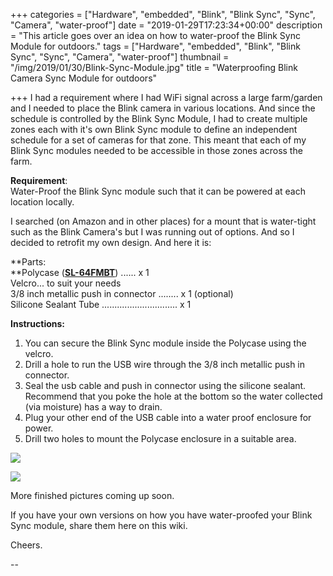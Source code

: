 +++
categories = ["Hardware", "embedded", "Blink", "Blink Sync", "Sync", "Camera", "water-proof"]
date = "2019-01-29T17:23:34+00:00"
description = "This article goes over an idea on how to water-proof the Blink Sync Module for outdoors."
tags = ["Hardware", "embedded", "Blink", "Blink Sync", "Sync", "Camera", "water-proof"]
thumbnail = "/img/2019/01/30/Blink-Sync-Module.jpg"
title = "Waterproofing Blink Camera Sync Module for outdoors"

+++
I had a requirement where I had WiFi signal across a large farm/garden and I needed to place the Blink camera in various locations. And since the schedule is controlled by the Blink Sync Module, I had to create multiple zones each with it's own Blink Sync module to define an independent schedule for a set of cameras for that zone. This meant that each of my Blink Sync modules needed to be accessible in those zones across the farm.

**Requirement**:  
Water-Proof the Blink Sync module such that it can be powered at each location locally.

I searched (on Amazon and in other places) for a mount that is water-tight such as the Blink Camera's but I was running out of options. And so I decided to retrofit my own design. And here it is:

\**Parts:  
\**Polycase ([**SL-64FMBT**](https://www.polycase.com/sl-64f)) ...... x 1  
Velcro... to suit your needs  
3/8 inch metallic push in connector ........  x 1 (optional)  
Silicone Sealant Tube .............................. x 1

**Instructions:**

1. You can secure the Blink Sync module inside the Polycase using the velcro.
2. Drill a hole to run the USB wire through the 3/8 inch metallic push in connector.
3. Seal the usb cable and push in connector using the silicone sealant. Recommend that you poke the hole at the bottom so the water collected (via moisture) has a way to drain.
4. Plug your other end of the USB cable into a water proof enclosure for power.
5. Drill two holes to mount the Polycase enclosure in a suitable area.

![](/img/2019/01/30/blink-exhibit-1.jpg)

![](/img/2019/01/30/blink-exhibit-2.jpg)

More finished pictures coming up soon.

If you have your own versions on how you have water-proofed your Blink Sync module, share them here on this wiki.

Cheers.

\--